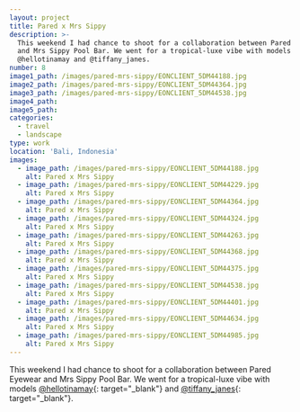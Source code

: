```yaml
---
layout: project
title: Pared x Mrs Sippy
description: >-
  This weekend I had chance to shoot for a collaboration between Pared Eyewear
  and Mrs Sippy Pool Bar. We went for a tropical-luxe vibe with models
  @hellotinamay and @tiffany_janes.
number: 8
image1_path: /images/pared-mrs-sippy/EONCLIENT_5DM44188.jpg
image2_path: /images/pared-mrs-sippy/EONCLIENT_5DM44364.jpg
image3_path: /images/pared-mrs-sippy/EONCLIENT_5DM44538.jpg
image4_path:
image5_path:
categories:
  - travel
  - landscape
type: work
location: 'Bali, Indonesia'
images:
  - image_path: /images/pared-mrs-sippy/EONCLIENT_5DM44188.jpg
    alt: Pared x Mrs Sippy
  - image_path: /images/pared-mrs-sippy/EONCLIENT_5DM44229.jpg
    alt: Pared x Mrs Sippy
  - image_path: /images/pared-mrs-sippy/EONCLIENT_5DM44364.jpg
    alt: Pared x Mrs Sippy
  - image_path: /images/pared-mrs-sippy/EONCLIENT_5DM44324.jpg
    alt: Pared x Mrs Sippy
  - image_path: /images/pared-mrs-sippy/EONCLIENT_5DM44263.jpg
    alt: Pared x Mrs Sippy
  - image_path: /images/pared-mrs-sippy/EONCLIENT_5DM44368.jpg
    alt: Pared x Mrs Sippy
  - image_path: /images/pared-mrs-sippy/EONCLIENT_5DM44375.jpg
    alt: Pared x Mrs Sippy
  - image_path: /images/pared-mrs-sippy/EONCLIENT_5DM44538.jpg
    alt: Pared x Mrs Sippy
  - image_path: /images/pared-mrs-sippy/EONCLIENT_5DM44401.jpg
    alt: Pared x Mrs Sippy
  - image_path: /images/pared-mrs-sippy/EONCLIENT_5DM44634.jpg
    alt: Pared x Mrs Sippy
  - image_path: /images/pared-mrs-sippy/EONCLIENT_5DM44985.jpg
    alt: Pared x Mrs Sippy
---
```


This weekend I had chance to shoot for a collaboration between Pared Eyewear and Mrs Sippy Pool Bar. We went for a tropical-luxe vibe with models [@hellotinamay](http://www.instagram.com/hellotinamay){: target="_blank"} and [@tiffany\_janes](http://www.instagram.com/tiffany_janes){: target="_blank"}.